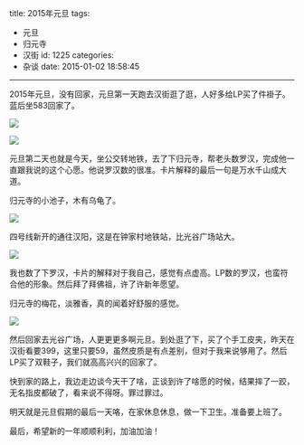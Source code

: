 title: 2015年元旦
tags:
  - 元旦
  - 归元寺
  - 汉街
id: 1225
categories:
  - 杂谈
date: 2015-01-02 18:58:45
---

2015年元旦，没有回家，元旦第一天跑去汉街逛了逛，人好多给LP买了件褂子。蓝后坐583回家了。

![](http://zhiweiyang.qiniudn.com/汉街P50101-153938.jpg)

![](http://zhiweiyang.qiniudn.com/汉街P50101-153850.jpg)

元旦第二天也就是今天，坐公交转地铁，去了下归元寺，帮老头数罗汉，完成他一直跟我说的这个心愿。他说罗汉数的很准。卡片解释的最后一句是万水千山成大道。

归元寺的小池子，木有乌龟了。

![](http://zhiweiyang.qiniudn.com/归元寺P50102-143617.jpg)

四号线新开的通往汉阳，这是在钟家村地铁站，比光谷广场站大。

![](http://zhiweiyang.qiniudn.com/归元寺P50102-153057.jpg)

我也数了下罗汉，卡片的解释对于我自己，感觉有点虚高。LP数的罗汉，也蛮符合他的形象。然后拜了拜佛祖，许了许新年愿望。

归元寺的梅花，淡雅香，真的闻着好舒服的感觉。

![](http://zhiweiyang.qiniudn.com/归元寺P50102-143749.jpg)

然后回家去光谷广场，人更更更多啊元旦。到处逛了下，买了个手工皮夹，昨天在汉街看要399，这里只要59，虽然皮质是有点差别，但对于我来说够用了。然后LP买了双鞋子，我们就高高兴兴的回家了。

快到家的路上，我边走边谈今天干了啥，正谈到许了啥愿的时候，结果摔了一跤，无名指皮都破了，看来说不得呀。罪过罪过。

明天就是元旦假期的最后一天咯，在家休息休息，做一下卫生。准备要上班了。

最后，希望新的一年顺顺利利，加油加油！